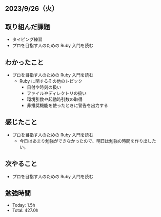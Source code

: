 ## 2023/9/26（火）

## 取り組んだ課題

- タイピング練習
- プロを目指す人のための Ruby 入門を読む

## わかったこと

- プロを目指す人のための Ruby 入門を読む
  - Ruby に関するその他のトピック
    - 日付や時刻の扱い
    - ファイルやディレクトリの扱い
    - 環境引数や起動時引数の取得
    - 非推奨機能を使ったときに警告を出力する

## 感じたこと

- プロを目指す人のための Ruby 入門を読む
  - 今日はあまり勉強ができなかったので、明日は勉強の時間を作り出したい。

## 次やること

- プロを目指す人のための Ruby 入門を読む

## 勉強時間

- Today: 1.5h
- Total: 427.0h
